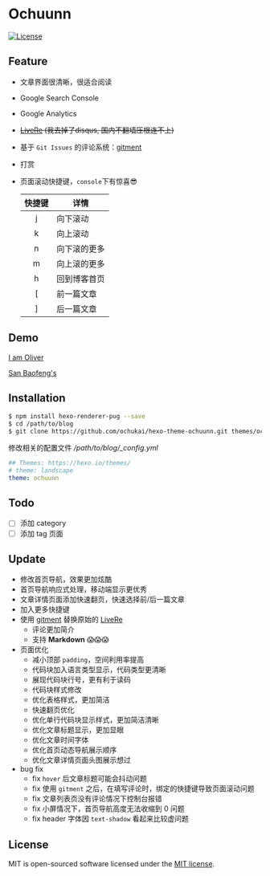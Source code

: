 Ochuunn
=======

[![License](https://img.shields.io/badge/license-MIT-blue.svg)](http://opensource.org/licenses/MIT)

Feature
-------

* 文章界面很清晰，很适合阅读
* Google Search Console
* Google Analytics
* ~~[LiveRe](https://livere.com/) (我去掉了disqus, 国内不翻墙压根连不上)~~
* 基于 `Git Issues` 的评论系统：[gitment](https://github.com/imsun/gitment)
* 打赏
* 页面滚动快捷键，`console`下有惊喜😎

	| 快捷键 | 详情		|
	|:-----:|-----------|
	| j 	| 向下滚动	|
	| k 	| 向上滚动	|
	| n 	| 向下滚的更多|
	| m 	| 向上滚的更多|
	| h 	| 回到博客首页|
	| [ 	| 前一篇文章	|
	| ] 	| 后一篇文章	|

Demo
----

[I am Oliver](http://ochukai.me)

[San Baofeng's](https://sanbf.cn)

Installation
------------

```Bash
$ npm install hexo-renderer-pug --save
$ cd /path/to/blog
$ git clone https://github.com/ochukai/hexo-theme-ochuunn.git themes/ochuunn
```

修改相关的配置文件 */path/to/blog/_config.yml*

```yml
## Themes: https://hexo.io/themes/
# theme: landscape
theme: ochuunn
```

Todo
----

- [ ] 添加 category
- [ ] 添加 tag 页面

Update
------

- 修改首页导航，效果更加炫酷
- 首页导航响应式处理，移动端显示更优秀
- 文章详情页面添加快速翻页，快速选择前/后一篇文章
- 加入更多快捷键
- 使用 [gitment](https://github.com/imsun/gitment) 替换原始的 [LiveRe](https://livere.com/)
	- 评论更加简介
	- 支持 **Markdown** 😱😱😱
- 页面优化
	- 减小顶部 `padding`，空间利用率提高
	- 代码块加入语言类型显示，代码类型更清晰
	- 展现代码块行号，更有利于读码
	- 代码块样式修改
	- 优化表格样式，更加简洁
	- 快速翻页优化
	- 优化单行代码块显示样式，更加简洁清晰
	- 优化文章标题显示，更加显眼
	- 优化文章时间字体
	- 优化首页动态导航展示顺序
    - 优化文章详情页面头图展示想过
- bug fix
	- fix `hover` 后文章标题可能会抖动问题
	- fix 使用 `gitment` 之后，在填写评论时，绑定的快捷键导致页面滚动问题
	- fix 文章列表页没有评论情况下控制台报错
	- fix 小屏情况下，首页导航高度无法收缩到 0 问题
	- fix header 字体因 `text-shadow` 看起来比较虚问题

License
-------

MIT is open-sourced software licensed under the [MIT license](http://opensource.org/licenses/MIT).
